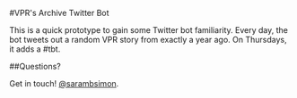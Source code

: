 #VPR's Archive Twitter Bot

This is a quick prototype to gain some Twitter bot familiarity. Every day, the bot tweets out a random VPR story from exactly a year ago. On Thursdays, it adds a #tbt.

##Questions?

Get in touch! [@sarambsimon](http://twitter.com/sarambsimon).  
